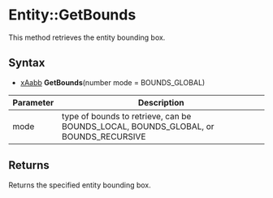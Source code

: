 # Entity::GetBounds

This method retrieves the entity bounding box.

## Syntax

- [xAabb](xAabb.md) **GetBounds**(number mode = BOUNDS_GLOBAL)

| Parameter | Description |
| --- | --- |
| mode | type of bounds to retrieve, can be BOUNDS_LOCAL, BOUNDS_GLOBAL, or BOUNDS_RECURSIVE |

## Returns

Returns the specified entity bounding box.

